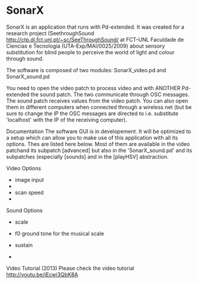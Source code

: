 SonarX
======

SonarX is an application that runs with Pd-extended. It was created for a research project (SeethroughSound http://ctp.di.fct.unl.pt/~sc/SeeThroughSound/ at FCT-UNL Faculdade de Ciencias e Tecnologia (UTA-Exp/MAI/0025/2009) about sensory substitution for blind people to perceive the world of light and colour through sound.

The software is composed of two modules:
SonarX_video.pd and 
SonarX_sound.pd

You need to open the video patch to process video and with ANOTHER Pd-extended the sound patch. The two communicate through OSC messages. The sound patch receives values from the video patch. You can also open them in different computers when connected through a wireless net (but be sure to change the IP the OSC messages are directed to i.e. substitute 'localhost' with the IP of the receiving computer).

Documentation
The software GUI is in developement. It will be optimized to a setup which can allow you to make use of this application with all its options. Thes are listed here below. Most of them are available in the video patchand its subpatch [advanced] but also in the 'SonarX_sound.pd' and its subpatches (especially [sounds] and in the [playHSV] abstraction.


Video Options
- image input
- 
- scan speed
- 

Sound Options
- scale
- f0 ground tone for the musical scale

- sustain
- 

Video Tutorial (2013)
Please check the video tutorial 
http://youtu.be/iEcwi3QbK8A
